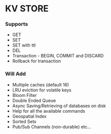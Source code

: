 # KV STORE
### Supports
- GET
- SET
- SET with ttl
- DEL
- Transaction - BEGIN, COMMIT and DISCARD
- Rollback for transaction

### Will Add
- Multiple caches (default 16)
- LRU eviction for volatile keys
- Bloom Filter
- Double Ended Queue
- Async Saving/Retrieving of databases on disk
- Help for all the available commands
- Geospatial Index
- Sorted Sets
- Pub/Sub Channels (non-durable)
etc...
